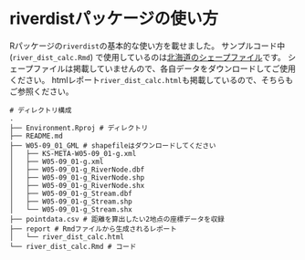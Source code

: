 # riverdistパッケージの使い方

Rパッケージの`riverdist`の基本的な使い方を載せました。
サンプルコード中 (`river_dist_calc.Rmd`) で使用しているのは[北海道のシェープファイル](https://nlftp.mlit.go.jp/ksj/gml/datalist/KsjTmplt-W05.html#prefecture01)です。
シェープファイルは掲載していませんので、各自データをダウンロードしてご使用ください。
htmlレポート`river_dist_calc.html`も掲載しているので、そちらもご参照ください。

```{shell}
# ディレクトリ構成
.
├── Environment.Rproj # ディレクトリ
├── README.md
├── W05-09_01_GML # shapefileはダウンロードしてください
│   ├── KS-META-W05-09_01-g.xml
│   ├── W05-09_01-g.xml
│   ├── W05-09_01-g_RiverNode.dbf
│   ├── W05-09_01-g_RiverNode.shp
│   ├── W05-09_01-g_RiverNode.shx
│   ├── W05-09_01-g_Stream.dbf
│   ├── W05-09_01-g_Stream.shp
│   └── W05-09_01-g_Stream.shx
├── pointdata.csv # 距離を算出したい2地点の座標データを収録
├── report # Rmdファイルから生成されるレポート
│   └── river_dist_calc.html
└── river_dist_calc.Rmd # コード
```
